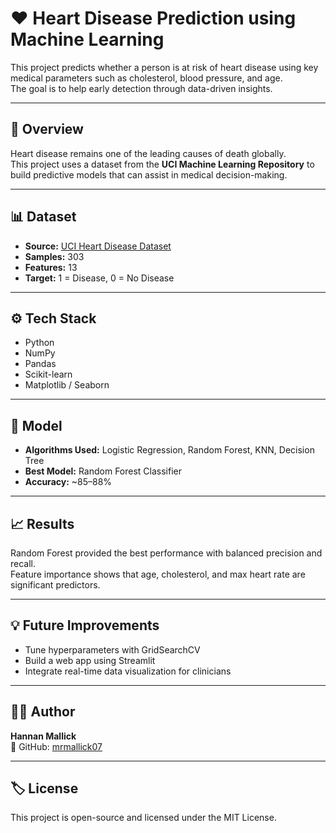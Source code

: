 # ❤️ Heart Disease Prediction using Machine Learning

This project predicts whether a person is at risk of heart disease using key medical parameters such as cholesterol, blood pressure, and age.  
The goal is to help early detection through data-driven insights.

---

## 📘 Overview
Heart disease remains one of the leading causes of death globally.  
This project uses a dataset from the **UCI Machine Learning Repository** to build predictive models that can assist in medical decision-making.

---

## 📊 Dataset
- **Source:** [UCI Heart Disease Dataset](https://archive.ics.uci.edu/ml/datasets/heart+Disease)  
- **Samples:** 303  
- **Features:** 13  
- **Target:** 1 = Disease, 0 = No Disease

---

## ⚙️ Tech Stack
- Python  
- NumPy  
- Pandas  
- Scikit-learn  
- Matplotlib / Seaborn  

---

## 🚀 Model
- **Algorithms Used:** Logistic Regression, Random Forest, KNN, Decision Tree  
- **Best Model:** Random Forest Classifier  
- **Accuracy:** ~85–88%  

---

## 📈 Results
Random Forest provided the best performance with balanced precision and recall.  
Feature importance shows that age, cholesterol, and max heart rate are significant predictors.

---

## 💡 Future Improvements
- Tune hyperparameters with GridSearchCV  
- Build a web app using Streamlit  
- Integrate real-time data visualization for clinicians  

---

## 🧑‍💻 Author
**Hannan Mallick**  
📍 GitHub: [mrmallick07](https://github.com/mrmallick07)

---

## 🏷️ License
This project is open-source and licensed under the MIT License.
